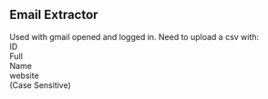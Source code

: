 ## Email Extractor

Used with gmail opened and logged in.
Need to upload a csv with:<br />
ID<br />
Full<br />
Name<br />
website<br />
(Case Sensitive)
